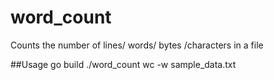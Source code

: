 # word_count
Counts the number of lines/ words/ bytes /characters in a file

##Usage 
go build
./word_count wc -w sample_data.txt